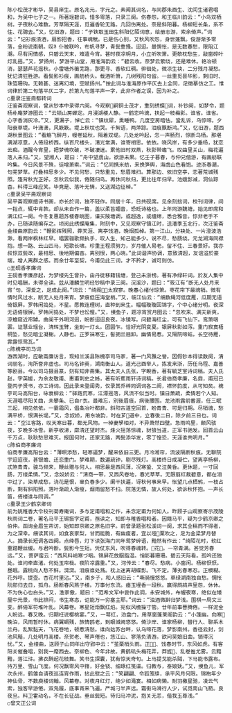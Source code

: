 <!-- { "loadSidebar": true } -->
    陈小松茂才彬华，吴县庠生。原名兆元，字元之。素闻其词名，与同郡朱酉生、沈闰生诸君唱和，为吴中七子之一。所著瑶碧词，惜多零落，只录三阕。伤春怨，和王临川韵云：“小鸟双栖树。子夜秋心难数。芳草隔天涯，觅遍香轮无路。几回伤离处。奈是斜阳暮。杨柳短长条，系不住、花骢去。”又，忆旧游，题曰：“子铁取玉田生斜阳亿陌词意，绘册志游，索余倚声。”词云：“记衫痕渍酒，扇影招香，往事魂觥。已是伤心别，又秋风吹怨，身世蓬飘。俊游渐多零落，金粉说南朝。叹衤仆被联吟，布帆寻梦，青鬓重搔。迢迢。最惆怅，是无数春愁，限阻江潮。尽有闲情感，只碧云天末，难遣今宵。甚时夜凉明月，小立听吹箫。更欹枕愁生，敲窗碎叶灯乱摇。”又，梦扬州，梦游平山堂，用淮海韵云：“碧云收。奈梦云萦绕，还是难休。艳冶顿消，瑟瑟芦花摇秋。小雷塘外蘅芜路，那更寻、香软红稠。徘徊处，微凉生袂，二分残月凝愁。犹记清狂胜游。看鬓影衫痕，画舫桥头。载酒听箫，几树残阳句留。一丝重觅昙华影，剩旧时、珠箔珊钩。无赖甚、迷离幻境，空赋扬州。”按此词与淮海原作平仄去上全同，足徵摹仿之工。惟词律於第二句落平仄二字，於第九句落平声一字，此非作者之误，因为补之。
    ○重录汪鉴斋都转词
    汪鉴斋观察词，曾从钞本中录得六阕。今观察嗣铜士茂才，重刻绣蝶词，补钞阕，如梦令，题杨朴庵梦游图云：“云锁山房蝉定。月浸湖楼人静。一鹤恋吟魂，扶起一枝梅影。谁省。谁省。心字香消灰冷。”又，更漏子，悼亡云：“镇纹犀，熏睡鸭。几度空房暗怯。蛩乱诉，乌惊啼。夕阳衰草堤。叶潇潇，风簌簌。堤上秋坟也哭。千絮语，两萍踪。泪痕飘断鸿。”又，忆旧游，题西湖秋景图云：“看觞飞醉月，幔卷延秋，隔着双堤。几处龙吟起，怎一声肠烈，惊断乌栖。那堪满湖凉意，人倚段桥西。纵百尺楼头，清光常满，谁寄相思。依依。晓风岸，有多少垂杨，犹恋云痴。酒醒今宵里，把梦魂吹破，不破凄迷。累他旧时双燕，秋影带蟾飞。叹曲里关山，梅花遍落人未归。”又，望湘人，题曰：“舟中望虞山，欲游未果。忆壬子暮春，与仲兄偕游，有画舫联吟集。今日风景不殊，徒增萧索。”词云：“忆同携米舫，来换笋舆，海虞山色看饱。迹浙春潮，句芜梦草。打叠相思多少。不见何愁，只愁重见，愁眉难扫。算那边、依旧空亭，恋著荒城残照。篷背秋光正好。怎秋云似我，倦随归鸟。再休问秋归，更比往年归早。池娥影减，洞仙踪杳。料得三峰应笑。毕竟是、落叶无情，又送湖边征棹。”
    ○重录吴平斋观察词
    吴平斋观察擅诗书画，亦长於词，独不轻作。同居十年，日共砚席。见余刻拙词，校刊词律，间一指点，辄中肯款。却从未自作一篇，盖以柔旨媚音，恐贬诗格也。上年同游魏塘，始见即席和满江红一阕。今冬复惠题苏楼春眺图，谱买陂塘调，或超逸，或缠绵，悉合雅音。惊非老手不办，已随读随编存之。顷阅此绣蝶庵集，附刻中，又见观察守镇江时，送潘季玉北行，次汪鉴斋金缕曲原韵云：“鞭影挥残照，莽天涯、离亭饯酒，晚烟孤棹。第一江山，分袂处、一片澄波浩渺。看两岸枫林红早。唱罢骊歌频执手，叹人生、知己能多少。说不尽，愁肠绕。元龙湖海同襟抱。想一路、云山匹马，短歌长啸。珍重王程须努力，岁月催人易老。留不住、三春景好。我亦叔惊双鬓改，最相思、後地期偏杳。离别恨，两心晓。”此词谐声协调，意致清超，友谊溢於豪端，增人离群之感。而余廿年至契，今甫见此三词，才不矜才，诚可则仿。
    ○王砚香孝廉词
    王砚香孝廉彦起，为梦楼先生曾孙，由丹徒移籍钱塘，登己未浙榜。著有净绿轩词。於友人集中时见唱酬，未得全读。兹从潘麟生明经钞稿中录三阕。浣溪沙，题曰：“筱江有‘断无人处月来宵’句，深爱之，足成此阕。”词云：“绮阁太寂寥。晚春心绪付琼箫。枣花帘下最魂销。微有情时风过水，断无人处月来宵。梦痕低压海堂梢。”又，临江仙云：“细数绳河低度雁，瓜期无语倚银屏。罗帏闲捣处，不星。愿教连理树，直种到来生。幅幅璇璇回锦字，个中心绪分明。夜深无语倚银屏。罗帏闲捣处，不梦也忪惺。”又，摸鱼子，题凉宵赏月图云：“忽吹来、满天新爽，凉蟾窥近帘罅。曲阑干外明河迥，盼断迢迢良夜。冰镜写。问碧海红尘，可有飞仙下。鸾箫咽罢。证慧业瑶台，清辉玉臂，坐到一灯ㄠ。团圆乍。恰好光阴变夏。银屏秋影如泻。重门寂寞梧桐坠，愁见暗尘凝榭。人静也。正罗袜寒生，髻拥兰翘卸。幽情易惹。又隔院啼蛄，长空待雁，霏露惊鸳瓦。”
    ○陈槐亭司马词
    游西湖时，应敏斋廉访言，现知兰溪县陈槐亭司马家，著一门风雅之誉。因假钞本得读数阕，清词丽名，洵所誉非虚也。司马名钟英，湖南衡山人。道光己酉举人，拣发来浙，历任乌程、嘉善等剧县。今以司马摄县篆，刻有知非斋集。其太夫人氏张，字畹香，著有毓芝室诗词稿。夫人氏赵，字英媛，为余友敬甫、惠甫刺史之姊，著有听蕉雨轩诗词稿。长君伯商孝廉，名鼎，甫冠已登丙子贤书，亦工诗词。因此录未登闺秀，仅录其乔梓同调词各二阕，襟怀韵度，从可知矣。槐亭司马高阳台，咏衰柳云：“驿路荒寒，江潭摇落，风流不似当时。镇日萧疏，柔情若个人知。天涯唱尽阳关曲，未攀条、已自г衣。最难忘，别後眉痕，病後腰围。龙池雨露前番渥，任三眠三起，相见依依。一霎霜风，倡条冶叶都非。斜阳古道空回首，盼青青、可是归期。尽销魂，愁满平桥，恨满长堤。”又，念奴娇，用东坡韵，时在芗道中，立春後二日，除夕前三日也。词云：“空江客路，叹天寒日暮，都无风物。一棹妻孥相对，不异萧然四壁。急雨鸣里，颠风骇夜，岁晚多冰雪。新亭收涕，廓清还望时杰。烽火摇荡惊魂，豺狼当道，正军书驰发。回首云山千万点，耿耿愁思难灭。报国何时，还家无路，两鬓添华发，零丁惶恐，天涯谁共明月。”
    ○陈伯商孝廉词
    伯商孝廉高阳台云：“薄暝添愁，轻寒逼梦，醒来依旧三更。月冷湘帘，流波隔断秋痕。无聊院宇迢迢夜，甚银蟾、还恋重门。梦难期，数遍疏钟，剔尽残灯。高楼终日成凝伫，望离亭杨柳，忒煞青青。骏马频来，鞭丝赠与何人。相思最是西风薄，况寒蛩、又泣黄昏。更休题，一寸回肠，万缕柔情。”又，念奴娇云：“清商一带，又西风卷地，春光草草。无限翦红裁碧意，都在泪中过了。染草成愁，浇花是恨，辜负春多少。阑干扶遍，讶秋何事来早。怅望几点栖鸦，一枝占断，剩有斜阳照。落叶渐疏人渐瘦，烟雨留愁不扫。院落无情，故人何处，欲诉秋怀抱。一声长笛，倚楼谁与同调。”
    ○重录王少鹤京卿词
    前为姚稚香大令校刊菊寿庵词，多与定甫唱和之作，未念定甫为何如人。昨顾子山观察寄示茂陵秋雨词二卷，署名马平王锡振字定甫，亟读之，知即与稚香唱和者。因籍马平，疑为少鹤京卿之伯仲。函询金眉生帘访，始知即京卿之原名旧字。前曾录题张松溪词一阕，求其全稿而不得者，为之深幸。细读其词，如食哀家梨，甘而能脆，有幽瘦者，宜以哑栗吹之，足为金梁梦月替人。摘录长短调各四阕。点绛唇，灯下读张海门同年鸳梦碎语，黯然有作云：“绮陌花时，软红重踏鞭丝缓。与君吟断。鬓影今生短。凭仗东风，吹得春魂转。花。一帘青满。甚觉芳春远。”又，菩萨蛮云：“西风料峭寒づ咽。锦屏花放胭脂湿。悄影暮珊珊。碧云天际看。孤吟还独处。谁问牵直渚。何处玉帘栊。夜阶凉露重。”又，河传云：“春尽。愁病。小窗闲。杨柳恹恹。昼眠。露桃向人愁不鲜。潸潸。泪痕谁处溅。枕上迷离胡蝶影。飞不定。薄劣春寒忍。正模糊。花外呼。提壶。杏花村里沾。”又，南乡子，和人感旧云：“嘶骑慢悠悠。草绿湖南独自愁。惆怅阮郎归去日，孤舟。肠断春风燕子楼。万事付东流。瘗玉埋香一段秋。赢得鹧鸪声里怨，休休。不为伤心也白头。”又，渔家傲，题曰：“范希文军中尝作此调，永安城外，布幄夜寒，绝似在矮屋中光景，书此排闷，书生寒态，讵能万一穷塞主耶。”词云：“浊酒微斟归梦浅。围棋一局文三变。醉倚军符堆叶乱。风幕卷。寒星短炬飘红焰。宛似风檐操寸管。廿年前事瞢腾倦。一样泥金人盼远。春又晚。归期枉说樱桃宴。”又，一萼红，泊盘门，用草窗蓬莱阁韵云：“小篷幽。向寒晚泊，风雨暂时休。病翼蜩残，旅情鸥老，到眼城阙悠悠。倚沙岸、谁家杨柳，替行人、聊系木兰舟。乱絮黏天，飞花卷地，顿惹清愁。谁向姑苏台畔，认乌啼花落，梦影南州。香径云封，剑池风黯，几处明月高楼。奈贺老、琴声倦也，恁江山、寥落负清游。欲问吴娘旧曲，销得沉忧。”又，金缕曲，送顾子山同年出守郢中云：“茧栗梢头雨。正、饯春时节，东风如虎。有客阳关催叠唱，别我一麾西去。奈柳色、今年非故。黄鹤矶头梅花弄，莽旌、乱卷蚩尤雾。云黯黯，落江浒。拂衣醉起花枝舞。笑书生探囊，犹有惊天奇句。上马提戈能杀贼，下马能书露布。待万里、雪山飞度。何况飘零风中箨，好金铙、细琢红笺谱。归教与，泰娘妩。”又，摸鱼儿，军次永州，鹤雏自请夜巡连宵作雨，拈此慰之云：“笑翩翩、令狐笺牍，承平风月何限。锦袍年少神仙骨，不数庾楼词翰。风幕卷。对夜月红灯，绝少如渑宴。相如病懒。耐羽檄星驰，凌云气索，独客早游倦。双凫履，底事宵来飞遍。严城刁半声远。霜街马滑行人少，试觅南山飞箭。良夜旦。料卫霍动名，不在长征战。垂丝鬓短。待归马冲泥，抱关无恙，偕我玉尊浅。”
    ○曾文正公词
